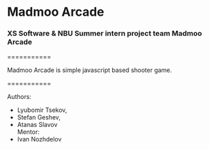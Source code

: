 # Madmoo Arcade

### XS Software & NBU Summer intern project team Madmoo Arcade 

===========

Madmoo Arcade is simple javascript based shooter game. 

===========

Authors: 
+ Lyubomir Tsekov, 
+ Stefan Geshev, 
+ Atanas Slavov  
Mentor: 
+ Ivan Nozhdelov
